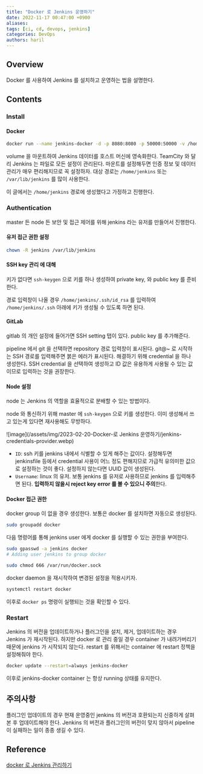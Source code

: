 ```yaml
---
title: "Docker 로 Jenkins 운영하기"
date: 2022-11-17 00:47:00 +0900
aliases: 
tags: [ci, cd, devops, jenkins]
categories: DevOps
authors: haril
---
```


## Overview

Docker 를 사용하여 Jenkins 를 설치하고 운영하는 법을 설명한다.

## Contents

### Install

#### Docker

```bash
docker run --name jenkins-docker -d -p 8080:8080 -p 50000:50000 -v /home/jenkins:/var/jenkins_home -u root jenkins/jenkins:lts 
```

volume 을 마운트하여 Jenkins 데이터를 호스트 머신에 영속화한다. TeamCity 와 달리 Jenkins 는 파일로 모든 설정이 관리된다. 마운트를 설정해두면 인증 정보 및 데이터 관리가 매우 편리해지므로 꼭 설정하자. 대상 경로는 `/home/jenkins` 또는 `/var/lib/jenkins` 를 많이 사용한다.

이 글에서는 `/home/jenkins` 경로에 생성했다고 가정하고 진행한다.

### Authentication

master 든 node 든 보안 및 접근 제어를 위해 jenkins 라는 유저를 만들어서 진행한다.

#### 유저 접근 권한 설정

```bash
chown -R jenkins /var/lib/jenkins
```

#### SSH key 관리 에 대해

키가 없다면 `ssh-keygen` 으로 키를 하나 생성하여 private key, 와 public key 를 준비한다.

경로 입력창이 나올 경우 `/home/jenkins/.ssh/id_rsa` 를 입력하여 `/home/jenkins/.ssh` 아래에 키가 생성될 수 있도록 하면 된다.

#### GitLab

gitlab 의 개인 설정에 들어가면 SSH setting 탭이 있다. public key 를 추가해준다.

pipeline 에서 git 을 선택하면 repository 경로 입력창이 표시된다. git@~ 로 시작하는 SSH 경로를 입력해주면 붉은 에러가 표시된다. 해결하기 위해 credential 을 하나 생성한다. SSH credential 을 선택하여 생성하고 ID 값은 유용하게 사용될 수 있는 값이므로 입력하는 것을 권장한다.

#### Node 설정

node 는 Jenkins 의 역할을 효율적으로 분배할 수 있는 방법이다.

node 와 통신하기 위해 master 에 `ssh-keygen` 으로 키를 생성한다. 이미 생성해서 쓰고 있는게 있다면 재사용해도 무방하다.

![image](/assets/img/2023-02-20-Docker-로 Jenkins 운영하기/jenkins-credentials-provider.webp)

- `ID`: ssh 키를 jenkins 내에서 식별할 수 있게 해주는 값이다. 설정해두면 jenkinsfile 등에서 credential 사용이 어느 정도 편해지므로 가급적 유의미한 값으로 설정하는 것이 좋다. 설정하지 않는다면 UUID 값이 생성된다.
- `Username`: linux 의 유저. 보통 jenkins 를 유저로 사용하므로 jenkins 를 입력해주면 된다. **입력하지 않을시 reject key error 를 볼 수 있으니 주의**한다.

#### Docker 접근 권한

docker group 이 없을 경우 생성한다. 보통은 docker 를 설치하면 자동으로 생성된다.

```bash
sudo groupadd docker
```

다음 명령어를 통해 jenkins user 에게 docker 를 실행할 수 있는 권한을 부여한다.

```bash
sudo gpasswd -a jenkins docker
# Adding user jenkins to group docker
```

```bash
sudo chmod 666 /var/run/docker.sock
```

docker daemon 을 재시작하여 변경된 설정을 적용시키자.

```bash
systemctl restart docker
```

이후로 `docker ps` 명령이 실행되는 것을 확인할 수 있다.

### Restart

Jenkins 의 버전을 업데이트하거나 플러그인을 설치, 제거, 업데이트하는 경우 Jenkins 가 재시작된다. 하지만 docker 로 관리 중일 경우 container 가 내려가버리기 때문에 jenkins 가 시작되지 않는다. restart 를 위해서는 container 에 restart 정책을 설정해줘야 한다.

```bash
docker update --restart=always jenkins-docker
```

이후로 jenkins-docker container 는 항상 running 상태를 유지한다.

## 주의사항

플러그인 업데이트의 경우 현재 운영중인 jenkins 의 버전과 호환되는지 신중하게 살펴본 후 업데이트해야 한다. Jenkins 의 버전과 플러그인의 버전이 맞지 않아서 pipeline 이 실패하는 일이 종종 생길 수 있다.

## Reference

[docker 로 Jenkins 관리하기](https://dev-overload.tistory.com/40)
